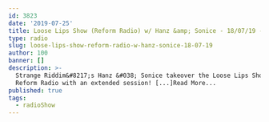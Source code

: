 ```yaml
---
id: 3823
date: '2019-07-25'
title: Loose Lips Show (Reform Radio) w/ Hanz &amp; Sonice - 18/07/19 - Loose Lips
type: radio
slug: loose-lips-show-reform-radio-w-hanz-sonice-18-07-19
author: 100
banner: []
description: >-
  Strange Riddim&#8217;s Hanz &#038; Sonice takeover the Loose Lips Show on
  Reform Radio with an extended session! [...]Read More...
published: true
tags:
  - radioShow
---
```

